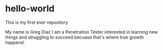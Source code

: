 # hello-world
This is my first ever repository 

My name is Greg Diaz I am a Penetration Tester interested in learning new things
and struggling to succeed becuase that's where true growth happens!
